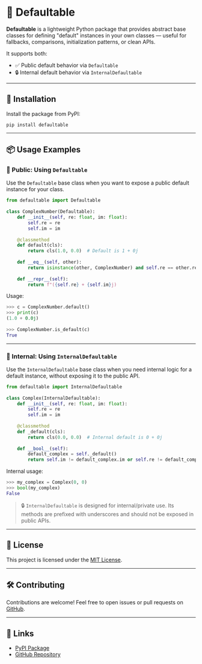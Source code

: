 # 🧩 Defaultable
 
**Defaultable** is a lightweight Python package that provides abstract base classes for defining "default" instances in your own classes — useful for fallbacks, comparisons, initialization patterns, or clean APIs.
 
It supports both:
- ✅ Public default behavior via `Defaultable`
- 🔒 Internal default behavior via `InternalDefaultable`
 
---
 
## 🚀 Installation
 
Install the package from PyPI:
 
```
pip install defaultable
```
 
---
 
## 📦 Usage Examples
 
### 🔹 Public: Using `Defaultable`
 
Use the `Defaultable` base class when you want to expose a public default instance for your class.
 
```python
from defaultable import Defaultable
 
class ComplexNumber(Defaultable):
    def __init__(self, re: float, im: float):
        self.re = re
        self.im = im
 
    @classmethod
    def default(cls):
        return cls(1.0, 0.0)  # Default is 1 + 0j
 
    def __eq__(self, other):
        return isinstance(other, ComplexNumber) and self.re == other.re and self.im == other.im
 
    def __repr__(self):
        return f"({self.re} + {self.im}j)
```
 
Usage:
 
```python
>>> c = ComplexNumber.default()
>>> print(c)
(1.0 + 0.0j)
 
>>> ComplexNumber.is_default(c)
True
```
 
---
 
### 🔸 Internal: Using `InternalDefaultable`
 
Use the `InternalDefaultable` base class when you need internal logic for a default instance, without exposing it to the public API.
 
```python
from defaultable import InternalDefaultable
 
class Complex(InternalDefaultable):
    def __init__(self, re: float, im: float):
        self.re = re
        self.im = im
 
    @classmethod
    def _default(cls):
        return cls(0.0, 0.0)  # Internal default is 0 + 0j
 
    def __bool__(self):
        default_complex = self._default()
        return self.im != default_complex.im or self.re != default_complex.re
```
 
Internal usage:
 
```python
>>> my_complex = Complex(0, 0)
>>> bool(my_complex)
False
```
 
> 🔒 `InternalDefaultable` is designed for internal/private use. Its methods are prefixed with underscores and should not be exposed in public APIs.
 
---
 
## 📄 License
 
This project is licensed under the [MIT License](https://opensource.org/licenses/MIT).
 
---
 
## 🛠️ Contributing
 
Contributions are welcome! Feel free to open issues or pull requests on [GitHub](https://github.com/fidtal24/defaultable).
 
---
 
## 🔗 Links
 
- [PyPI Package](https://pypi.org/project/defaultable/)
- [GitHub Repository](https://github.com/fidtal24/defaultable)
